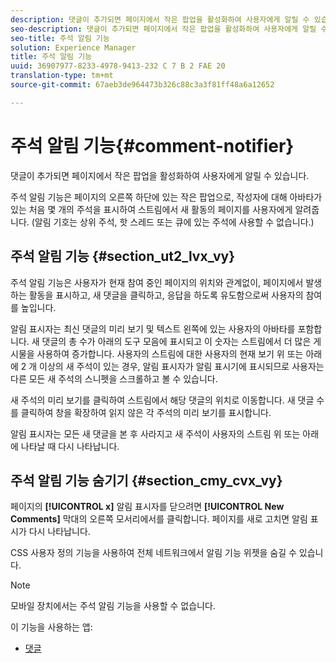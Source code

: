 ```yaml
---
description: 댓글이 추가되면 페이지에서 작은 팝업을 활성화하여 사용자에게 알릴 수 있습니다.
seo-description: 댓글이 추가되면 페이지에서 작은 팝업을 활성화하여 사용자에게 알릴 수 있습니다.
seo-title: 주석 알림 기능
solution: Experience Manager
title: 주석 알림 기능
uuid: 36907977-8233-4978-9413-232 C 7 B 2 FAE 20
translation-type: tm+mt
source-git-commit: 67aeb3de964473b326c88c3a3f81ff48a6a12652

---
```



# 주석 알림 기능{#comment-notifier}

댓글이 추가되면 페이지에서 작은 팝업을 활성화하여 사용자에게 알릴 수 있습니다.

주석 알림 기능은 페이지의 오른쪽 하단에 있는 작은 팝업으로, 작성자에 대해 아바타가 있는 처음 몇 개의 주석을 표시하여 스트림에서 새 활동의 페이지를 사용자에게 알려줍니다. (알림 기호는 상위 주석, 핫 스레드 또는 큐에 있는 주석에 사용할 수 없습니다.)

## 주석 알림 기능 {#section_ut2_lvx_vy}

주석 알림 기능은 사용자가 현재 참여 중인 페이지의 위치와 관계없이, 페이지에서 발생하는 활동을 표시하고, 새 댓글을 클릭하고, 응답을 하도록 유도함으로써 사용자의 참여를 높입니다.

알림 표시자는 최신 댓글의 미리 보기 및 텍스트 왼쪽에 있는 사용자의 아바타를 포함합니다. 새 댓글의 총 수가 아래의 도구 모음에 표시되고 이 숫자는 스트림에서 더 많은 게시물을 사용하여 증가합니다. 사용자의 스트림에 대한 사용자의 현재 보기 위 또는 아래에 2 개 이상의 새 주석이 있는 경우, 알림 표시자가 알림 표시기에 표시되므로 사용자는 다른 모든 새 주석의 스니펫을 스크롤하고 볼 수 있습니다.

새 주석의 미리 보기를 클릭하여 스트림에서 해당 댓글의 위치로 이동합니다. 새 댓글 수를 클릭하여 창을 확장하여 읽지 않은 각 주석의 미리 보기를 표시합니다.

알림 표시자는 모든 새 댓글을 본 후 사라지고 새 주석이 사용자의 스트림 위 또는 아래에 나타날 때 다시 나타납니다.

## 주석 알림 기능 숨기기 {#section_cmy_cvx_vy}

페이지의 **[!UICONTROL x]** 알림 표시자를 닫으려면 **[!UICONTROL New Comments]** 막대의 오른쪽 모서리에서를 클릭합니다. 페이지를 새로 고치면 알림 표시가 다시 나타납니다.

CSS 사용자 정의 기능을 사용하여 전체 네트워크에서 알림 기능 위젯을 숨길 수 있습니다.

>[!NOTE]
>
>모바일 장치에서는 주석 알림 기능을 사용할 수 없습니다.



이 기능을 사용하는 앱:

* [댓글](/help/using/c-about-apps/c-comments/c-comments.md)

